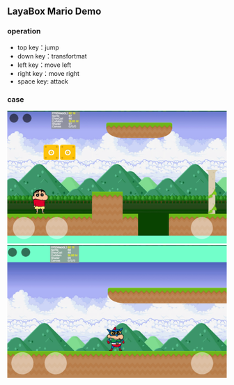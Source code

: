 ## LayaBox Mario  Demo

### operation
* top key：jump
* down key：transfortmat
* left key：move left
* right key：move right
* space key: attack

### case
![image](https://github.com/zalatmza/LayaBox-SuperMario/blob/master/pic/1.png)
![image](https://github.com/zalatmza/LayaBox-SuperMario/blob/master/pic/2.png)
